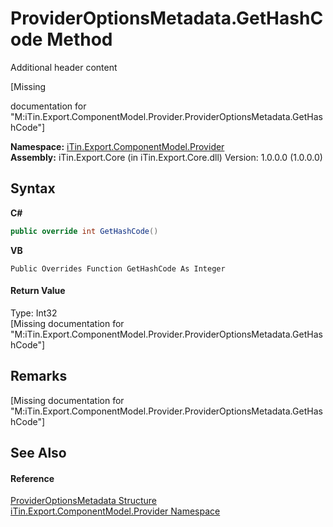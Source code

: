 # ProviderOptionsMetadata.GetHashCode Method 
Additional header content 

\[Missing <summary> documentation for "M:iTin.Export.ComponentModel.Provider.ProviderOptionsMetadata.GetHashCode"\]

**Namespace:**&nbsp;<a href="723a96b5-5779-2554-cf17-05149bfcb802">iTin.Export.ComponentModel.Provider</a><br />**Assembly:**&nbsp;iTin.Export.Core (in iTin.Export.Core.dll) Version: 1.0.0.0 (1.0.0.0)

## Syntax

**C#**<br />
``` C#
public override int GetHashCode()
```

**VB**<br />
``` VB
Public Overrides Function GetHashCode As Integer
```


#### Return Value
Type: Int32<br />\[Missing <returns> documentation for "M:iTin.Export.ComponentModel.Provider.ProviderOptionsMetadata.GetHashCode"\]

## Remarks
\[Missing <remarks> documentation for "M:iTin.Export.ComponentModel.Provider.ProviderOptionsMetadata.GetHashCode"\]

## See Also


#### Reference
<a href="153c6c4f-d6fc-429b-f73e-0f2d08841cf1">ProviderOptionsMetadata Structure</a><br /><a href="723a96b5-5779-2554-cf17-05149bfcb802">iTin.Export.ComponentModel.Provider Namespace</a><br />